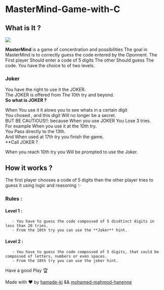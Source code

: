 # MasterMind-Game-with-C


## What is It ?
    
   [<img src="https://www.conseilsmarketing.com/wp-content/uploads/2015/10/497348.jpg">](http://google.com.au/)
 
  **MasterMind** is a game of concentration and possibilities 
  The goal in MasterMind is to correctly guess the code entered by the
  Oponnent. The First player Should enter a code of 5 digits 
  The other Should guess The code. 
  You have the choice to of two levels.
  ### Joker
  
  You have the right to use it the JOKER.                                           
  The JOKER is offered from The 10th try and beyond.                                
                    **So what is JOKER ?**      
                    
 When You use it it alows you to see whats in a certain digit                      
 You chosed , and this digit Will no longer be a secret.                           
 BUT BE CAUTIOUS!!: because When you use JOKER You Lose 3 tries.                    
 For example When you use it at the 10th try.                                                                                                         
 You Pass directly to the 13th.                                                     
 And When used at 17th try you finish the game.                                                                                 
              **Call JOKER ?
              
When you reach 10th try you Will be prompted to use the Joker.  

## How it works ?

The first player chooses a code of 5 digits then the other player tries to guess it using logic and reasoning ✨

### Rules :
  
  #### Level 1 :
       - You have to guess the code compossed of 5 disdtinct digits in less than 20 tries.
       - From the 10th try you can use the **Joker** hint.
       
  #### Level 2 :
       - You have to guess the code compossed of 5 digits, that could be compossed of letters, numbers or even spaces.
       - From the 10th try you can use the joker hint.
  
  
  
  Have a good Play 🏆
  
  


 Made with ❤ by [hamade-kj](https://github.com/hamade-kj) && [mohamed-mahmod-hanenne](https://github.com/mohamed-mahmoud-hanenne)
